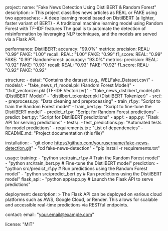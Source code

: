 project:
  name: "Fake News Detection Using DistilBERT & Random Forest"
  description: >
    This project classifies news articles as REAL or FAKE using two approaches:
    - A deep learning model based on DistilBERT (a lighter, faster variant of BERT)
    - A traditional machine learning model using Random Forest with TF-IDF features
    The goal is to automate the detection of misinformation by leveraging NLP techniques,
    and the models are served via a Flask API.
  
  performance:
    DistilBERT:
      accuracy: "99.0%"
      metrics:
        precision:
          REAL: "0.99"
          FAKE: "1.00"
        recall:
          REAL: "1.00"
          FAKE: "0.99"
        f1_score:
          REAL: "0.99"
          FAKE: "0.99"
    RandomForest:
      accuracy: "93.0%"
      metrics:
        precision:
          REAL: "0.92"
          FAKE: "0.93"
        recall:
          REAL: "0.93"
          FAKE: "0.92"
        f1_score:
          REAL: "0.92"
          FAKE: "0.92"

  structure:
    - data/: "Contains the dataset (e.g., WELFake_Dataset.csv)"
    - models/: 
        - "fake_news_rf_model.pkl (Random Forest Model)"
        - "tfidf_vectorizer.pkl (TF-IDF Vectorizer)"
        - "fake_news_distilbert_model.pth (DistilBERT Model)"
        - "distilbert_tokenizer.pkl (DistilBERT Tokenizer)"
    - src/:
        - preprocess.py: "Data cleaning and preprocessing"
        - train_rf.py: "Script to train the Random Forest model"
        - train_bert.py: "Script to fine-tune the DistilBERT model"
        - predict_rf.py: "Script for Random Forest predictions"
        - predict_bert.py: "Script for DistilBERT predictions"
    - app/:
        - app.py: "Flask API for serving predictions"
    - tests/:
        - test_predictions.py: "Automated tests for model predictions"
    - requirements.txt: "List of dependencies"
    - README.md: "Project documentation (this file)"
  
  installation:
    - "git clone https://github.com/yourusername/fake-news-detection.git"
    - "cd fake-news-detection"
    - "pip install -r requirements.txt"
  
  usage:
    training:
      - "python src/train_rf.py  # Train the Random Forest model"
      - "python src/train_bert.py  # Fine-tune the DistilBERT model"
    prediction:
      - "python src/predict_rf.py  # Run predictions using the Random Forest model"
      - "python src/predict_bert.py  # Run predictions using the DistilBERT model"
    flask_api:
      - "python app/app.py  # Launch the Flask API to serve predictions"
  
  deployment:
    description: >
      The Flask API can be deployed on various cloud platforms such as AWS, Google Cloud, or Render.
      This allows for scalable and accessible real-time predictions via RESTful endpoints.
  
  contact:
    email: "your.email@example.com"
  
  license: "MIT"
